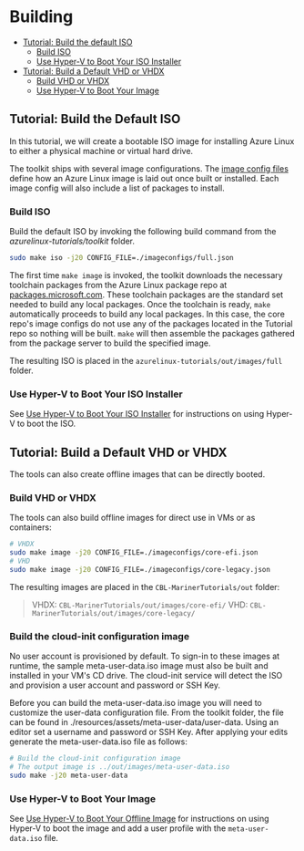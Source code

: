 # Building

- [Tutorial: Build the default ISO](#tutorial-build-the-default-iso)
  - [Build ISO](#build-iso)
  - [Use Hyper-V to Boot Your ISO Installer](#use-hyper-v-to-boot-your-iso-installer)
- [Tutorial: Build a Default VHD or VHDX](#tutorial-build-a-default-vhd-or-vhdx)
  - [Build VHD or VHDX](#build-vhd-or-vhdx)
  - [Use Hyper-V to Boot Your Image](#use-hyper-v-to-boot-your-image)

## Tutorial: Build the Default ISO

In this tutorial, we will create a bootable ISO image for installing Azure Linux to either a physical machine or virtual hard drive.

The toolkit ships with several image configurations. The [image config files](https://github.com/microsoft/azurelinux/blob/-/toolkit/docs/formats/imageconfig.md) define how an Azure Linux image is laid out once built or installed.  Each image config will also include a list of packages to install.

### Build ISO

Build the default ISO by invoking the following build command from the _azurelinux-tutorials/toolkit_ folder.

```bash
sudo make iso -j20 CONFIG_FILE=./imageconfigs/full.json
```

The first time `make image` is invoked, the toolkit downloads the necessary toolchain packages from the Azure Linux package repo at [packages.microsoft.com](packages.microsoft.com).  These toolchain packages are the standard set needed to build any local packages.  Once the toolchain is ready, `make` automatically proceeds to build any local packages.  In this case, the core repo's image configs do not use any of the packages located in the Tutorial repo so nothing will be built. `make` will then assemble the packages gathered from the package server to build the specified image.

The resulting ISO is placed in the `azurelinux-tutorials/out/images/full` folder.

### Use Hyper-V to Boot Your ISO Installer

See [Use Hyper-V to Boot Your ISO Installer](boot.md#use-hyper-v-to-boot-your-iso-installer) for instructions on using Hyper-V to boot the ISO.

## Tutorial: Build a Default VHD or VHDX

The tools can also create offline images that can be directly booted.

### Build VHD or VHDX

The tools can also build offline images for direct use in VMs or as containers:

```bash
# VHDX
sudo make image -j20 CONFIG_FILE=./imageconfigs/core-efi.json 
# VHD
sudo make image -j20 CONFIG_FILE=./imageconfigs/core-legacy.json
```

The resulting images are placed in the `CBL-MarinerTutorials/out` folder:

> VHDX:       `CBL-MarinerTutorials/out/images/core-efi/`
> VHD:        `CBL-MarinerTutorials/out/images/core-legacy/`

### Build the cloud-init configuration image

No user account is provisioned by default.  To sign-in to these images at runtime, the sample meta-user-data.iso image must also be built and installed in your VM's CD drive.  The cloud-init service will detect the ISO and provision a user account and password or SSH Key.

Before you can build the meta-user-data.iso image you will need to customize the user-data configuration file. From the toolkit folder, the file can be found in ./resources/assets/meta-user-data/user-data.  Using an editor set a username and password or SSH Key. After applying your edits generate the meta-user-data.iso file as follows:

```Bash
# Build the cloud-init configuration image
# The output image is ../out/images/meta-user-data.iso
sudo make -j20 meta-user-data
```

### Use Hyper-V to Boot Your Image

See [Use Hyper-V to Boot Your Offline Image](boot.md#use-hyper-v-to-boot-your-offline-image) for instructions on using Hyper-V to boot the image and add a user profile with the `meta-user-data.iso` file.
